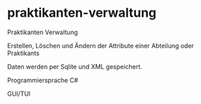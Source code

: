 # praktikanten-verwaltung
Praktikanten Verwaltung

Erstellen, Löschen und Ändern der Attribute einer Abteilung oder Praktikants

Daten werden per Sqlite und XML gespeichert.

Programmiersprache C#

GUI/TUI


